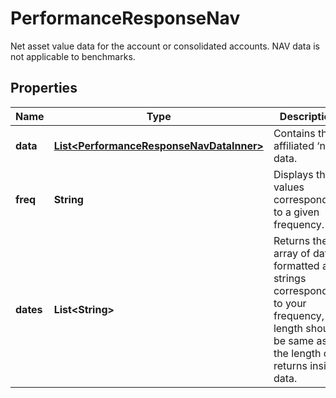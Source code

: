 

# PerformanceResponseNav

Net asset value data for the account or consolidated accounts. NAV data is not applicable to benchmarks.

## Properties

| Name | Type | Description | Notes |
|------------ | ------------- | ------------- | -------------|
|**data** | [**List&lt;PerformanceResponseNavDataInner&gt;**](PerformanceResponseNavDataInner.md) | Contains the affiliated ‘nav’ data. |  [optional] |
|**freq** | **String** | Displays the values corresponding to a given frequency. |  [optional] |
|**dates** | **List&lt;String&gt;** | Returns the array of dates formatted as strings corresponding to your frequency, the length should be same as the length of returns inside data. |  [optional] |



